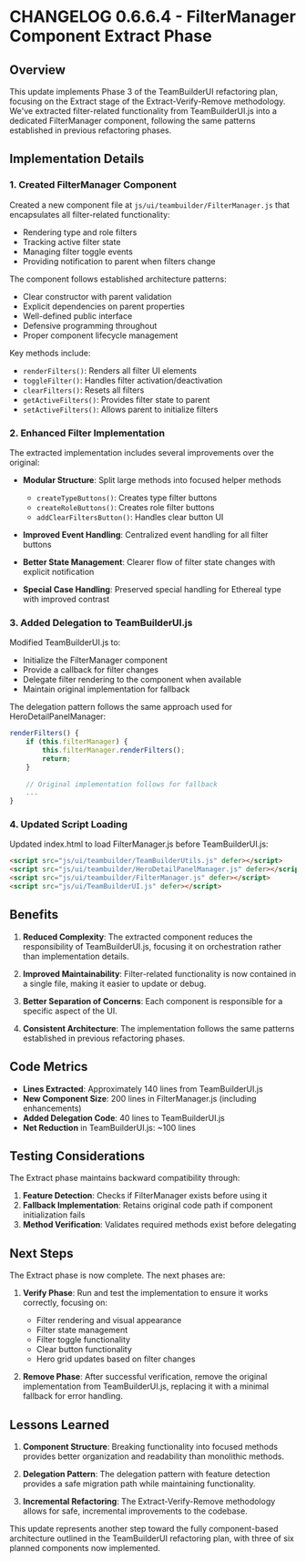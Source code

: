 # CHANGELOG 0.6.6.4 - FilterManager Component Extract Phase

## Overview

This update implements Phase 3 of the TeamBuilderUI refactoring plan, focusing on the Extract stage of the Extract-Verify-Remove methodology. We've extracted filter-related functionality from TeamBuilderUI.js into a dedicated FilterManager component, following the same patterns established in previous refactoring phases.

## Implementation Details

### 1. Created FilterManager Component

Created a new component file at `js/ui/teambuilder/FilterManager.js` that encapsulates all filter-related functionality:

- Rendering type and role filters
- Tracking active filter state
- Managing filter toggle events
- Providing notification to parent when filters change

The component follows established architecture patterns:
- Clear constructor with parent validation
- Explicit dependencies on parent properties
- Well-defined public interface
- Defensive programming throughout
- Proper component lifecycle management

Key methods include:
- `renderFilters()`: Renders all filter UI elements
- `toggleFilter()`: Handles filter activation/deactivation
- `clearFilters()`: Resets all filters
- `getActiveFilters()`: Provides filter state to parent
- `setActiveFilters()`: Allows parent to initialize filters

### 2. Enhanced Filter Implementation 

The extracted implementation includes several improvements over the original:

- **Modular Structure**: Split large methods into focused helper methods
  - `createTypeButtons()`: Creates type filter buttons
  - `createRoleButtons()`: Creates role filter buttons
  - `addClearFiltersButton()`: Handles clear button UI
  
- **Improved Event Handling**: Centralized event handling for all filter buttons

- **Better State Management**: Clearer flow of filter state changes with explicit notification

- **Special Case Handling**: Preserved special handling for Ethereal type with improved contrast

### 3. Added Delegation to TeamBuilderUI.js

Modified TeamBuilderUI.js to:

- Initialize the FilterManager component
- Provide a callback for filter changes
- Delegate filter rendering to the component when available
- Maintain original implementation for fallback

The delegation pattern follows the same approach used for HeroDetailPanelManager:

```javascript
renderFilters() {
    if (this.filterManager) {
        this.filterManager.renderFilters();
        return;
    }
    
    // Original implementation follows for fallback
    ...
}
```

### 4. Updated Script Loading

Updated index.html to load FilterManager.js before TeamBuilderUI.js:

```html
<script src="js/ui/teambuilder/TeamBuilderUtils.js" defer></script>
<script src="js/ui/teambuilder/HeroDetailPanelManager.js" defer></script>
<script src="js/ui/teambuilder/FilterManager.js" defer></script>
<script src="js/ui/TeamBuilderUI.js" defer></script>
```

## Benefits

1. **Reduced Complexity**: The extracted component reduces the responsibility of TeamBuilderUI.js, focusing it on orchestration rather than implementation details.

2. **Improved Maintainability**: Filter-related functionality is now contained in a single file, making it easier to update or debug.

3. **Better Separation of Concerns**: Each component is responsible for a specific aspect of the UI.

4. **Consistent Architecture**: The implementation follows the same patterns established in previous refactoring phases.

## Code Metrics

- **Lines Extracted**: Approximately 140 lines from TeamBuilderUI.js
- **New Component Size**: 200 lines in FilterManager.js (including enhancements)
- **Added Delegation Code**: 40 lines to TeamBuilderUI.js
- **Net Reduction** in TeamBuilderUI.js: ~100 lines

## Testing Considerations

The Extract phase maintains backward compatibility through:

1. **Feature Detection**: Checks if FilterManager exists before using it
2. **Fallback Implementation**: Retains original code path if component initialization fails
3. **Method Verification**: Validates required methods exist before delegating

## Next Steps

The Extract phase is now complete. The next phases are:

1. **Verify Phase**: Run and test the implementation to ensure it works correctly, focusing on:
   - Filter rendering and visual appearance
   - Filter state management
   - Filter toggle functionality
   - Clear button functionality
   - Hero grid updates based on filter changes

2. **Remove Phase**: After successful verification, remove the original implementation from TeamBuilderUI.js, replacing it with a minimal fallback for error handling.

## Lessons Learned

1. **Component Structure**: Breaking functionality into focused methods provides better organization and readability than monolithic methods.

2. **Delegation Pattern**: The delegation pattern with feature detection provides a safe migration path while maintaining functionality.

3. **Incremental Refactoring**: The Extract-Verify-Remove methodology allows for safe, incremental improvements to the codebase.

This update represents another step toward the fully component-based architecture outlined in the TeamBuilderUI refactoring plan, with three of six planned components now implemented.